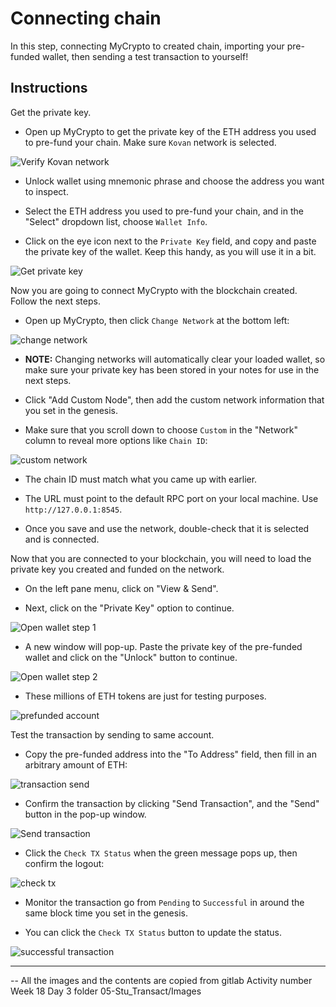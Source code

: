 # Connecting chain

In this step, connecting MyCrypto to created chain, importing your pre-funded wallet, then sending a test transaction to yourself!

## Instructions

Get the private key.

* Open up MyCrypto to get the private key of the ETH address you used to pre-fund your chain. Make sure `Kovan` network is selected.

 ![Verify Kovan network](screenshots/verify-kovan.gif)

* Unlock wallet using mnemonic phrase and choose the address you want to inspect.

* Select the ETH address you used to pre-fund your chain, and in the "Select" dropdown list, choose `Wallet Info`.

* Click on the eye icon next to the `Private Key` field, and copy and paste the private key of the wallet. Keep this handy, as you will use it in a bit.

 ![Get private key](screenshots/get-private-key.gif)

Now you are going to connect MyCrypto with the blockchain created. Follow the next steps.

* Open up MyCrypto, then click `Change Network` at the bottom left:

 ![change network](screenshots/change-network.png)

* **NOTE:** Changing networks will automatically clear your loaded wallet, so make sure your private key has been stored in your notes for use in the next steps. 

* Click "Add Custom Node", then add the custom network information that you set in the genesis.

* Make sure that you scroll down to choose `Custom` in the "Network" column to reveal more options like `Chain ID`:

 ![custom network](screenshots/custom-network.png)

* The chain ID must match what you came up with earlier.

* The URL must point to the default RPC port on your local machine. Use `http://127.0.0.1:8545`.

* Once you save and use the network, double-check that it is selected and is connected.

Now that you are connected to your blockchain, you will need to load the private key you created and funded on the network.

* On the left pane menu, click on "View & Send".

* Next, click on the "Private Key" option to continue.

 ![Open wallet step 1](screenshots/open-wallet-1.png)

* A new window will pop-up. Paste the private key of the pre-funded wallet and click on the "Unlock" button to continue.

 ![Open wallet step 2](screenshots/open-wallet-2.png)

* These millions of ETH tokens are just for testing purposes.

 ![prefunded account](screenshots/prefunded-account.png)

Test the transaction by sending to same account.

* Copy the pre-funded address into the "To Address" field, then fill in an arbitrary amount of ETH:

 ![transaction send](screenshots/transaction-send.png)

* Confirm the transaction by clicking "Send Transaction", and the "Send" button in the pop-up window.

 ![Send transaction](screenshots/send-transaction.gif)

* Click the `Check TX Status` when the green message pops up, then confirm the logout:

 ![check tx](screenshots/check-tx-status.png)

* Monitor the transaction go from `Pending` to `Successful` in around the same block time you set in the genesis.

* You can click the `Check TX Status` button to update the status.

 ![successful transaction](screenshots/Puppernet_tx_status.png)

---

-- All the images and the contents are copied from gitlab Activity number Week 18 Day 3 folder 05-Stu_Transact/Images
